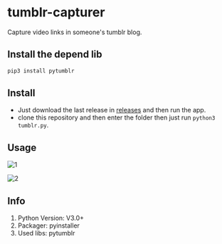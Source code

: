 # tumblr-capturer

Capture video links in someone's tumblr blog.

## Install the depend lib

```python
pip3 install pytumblr
```

## Install

- Just download the last release in [releases](https://github.com/ZxBing0066/tumblr-capturer/releases) and then run the app.
- clone this repository and then enter the folder then just run `python3 tumblr.py`.

## Usage

![1](https://github.com/ZxBing0066/tumblr-capturer/raw/master/images/1.png)

![2](https://github.com/ZxBing0066/tumblr-capturer/raw/master/images/2.png)

## Info

1. Python Version: V3.0+
2. Packager: pyinstaller
3. Used libs: pytumblr
